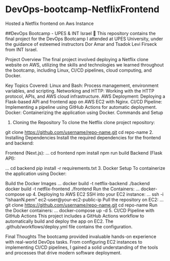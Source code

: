 # DevOps-bootcamp-NetflixFrontend
Hosted a Netflix frontend on Aws Instance


##DevOps Bootcamp - UPES & INT Israel
🚀 This repository contains the final project for the DevOps Bootcamp I attended at UPES University, under the guidance of esteemed instructors Dor Amar and Tsadok Levi Firseck from INT Israel.

Project Overview
The final project involved deploying a Netflix clone website on AWS, utilizing the skills and technologies we learned throughout the bootcamp, including Linux, CI/CD pipelines, cloud computing, and Docker.

Key Topics Covered:
Linux and Bash:
Process management, environment variables, and  scripting.
Networking and HTTP:
Working with the HTTP protocol, APIs, and AWS cloud infrastructure.
AWS Deployment:
Deploying a Flask-based API and frontend app on AWS EC2 with Nginx.
CI/CD Pipeline:
Implementing a pipeline using GitHub Actions for automatic deployment.
Docker:
Containerizing the application using Docker.
Commands and Setup
1. Cloning the Repository
To clone the Netflix clone project repository:

git clone https://github.com/username/repo-name.git
cd repo-name
2. Installing Dependencies
Install the required dependencies for the frontend and backend:

Frontend (Next.js):
...
cd frontend
npm install
npm run build
Backend (Flask API):

...
cd backend
pip install -r requirements.txt
3. Docker Setup
To containerize the application using Docker:

Build the Docker Images
...
docker build -t netflix-backend ./backend
docker build -t netflix-frontend ./frontend
Run the Containers:
...
docker-compose up
4. Deploying to AWS EC2
SSH into your EC2 instance:
...
ssh -i "IshaanN.pem" ec2-user@your-ec2-public-ip
Pull the repository on EC2:
...
git clone https://github.com/username/repo-name.git
cd repo-name
Run the Docker containers:
...
docker-compose up -d
5. CI/CD Pipeline with GitHub Actions
This project includes a GitHub Actions workflow to automatically build and deploy the app on EC2. The .github/workflows/deploy.yml file contains the configuration.

Final Thoughts
The bootcamp provided invaluable hands-on experience with real-world DevOps tasks. From configuring EC2 instances to implementing CI/CD pipelines, I gained a solid understanding of the tools and processes that drive modern software deployment.
